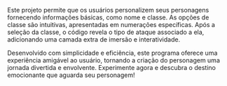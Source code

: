 Este projeto permite que os usuários personalizem seus personagens fornecendo informações básicas, como nome e classe. As opções de classe são intuitivas, apresentadas em numerações específicas. Após a seleção da classe, o código revela o tipo de ataque associado a ela, adicionando uma camada extra de imersão e interatividade.

Desenvolvido com simplicidade e eficiência, este programa oferece uma experiência amigável ao usuário, tornando a criação do personagem uma jornada divertida e envolvente. Experimente agora e descubra o destino emocionante que aguarda seu personagem!
